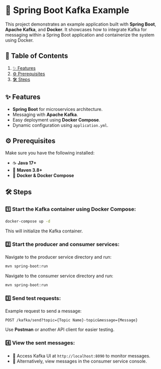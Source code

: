 # 🚀 Spring Boot Kafka Example

This project demonstrates an example application built with **Spring Boot**, **Apache Kafka**, and **Docker**. It showcases how to integrate Kafka for messaging within a Spring Boot application and containerize the system using Docker.

## 📌 Table of Contents

1. [✨ Features](#-features)
2. [⚙️ Prerequisites](#-prerequisites)
3. [🛠️ Steps](#-steps)

## ✨ Features

- **Spring Boot** for microservices architecture.
- Messaging with **Apache Kafka**.
- Easy deployment using **Docker Compose**.
- Dynamic configuration using `application.yml`.

## ⚙️ Prerequisites

Make sure you have the following installed:

- ☕ **Java 17+**
- 🔨 **Maven 3.8+**
- 🐳 **Docker & Docker Compose**

## 🛠️ Steps

### 1️⃣ Start the Kafka container using Docker Compose:
```bash
docker-compose up -d
```
This will initialize the Kafka container.

### 2️⃣ Start the producer and consumer services:
Navigate to the producer service directory and run:
```bash
mvn spring-boot:run
```
Navigate to the consumer service directory and run:
```bash
mvn spring-boot:run
```

### 3️⃣ Send test requests:
Example request to send a message:
```plaintext
POST /kafka/send?topic={Topic Name}-topic&message={Message}
```
Use **Postman** or another API client for easier testing.

### 4️⃣ View the sent messages:
- 📡 Access Kafka UI at `http://localhost:8090` to monitor messages.
- 📜 Alternatively, view messages in the consumer service console.
